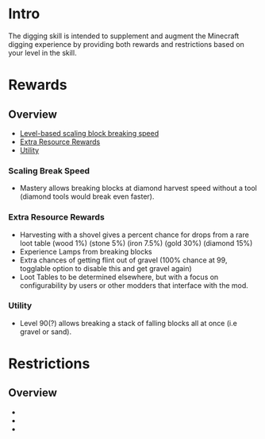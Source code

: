 # Intro
The digging skill is intended to supplement and augment the Minecraft digging experience by providing both
rewards and restrictions based on your level in the skill.

# Rewards
## Overview
- [Level-based scaling block breaking speed](#scaling-break-speed)
- [Extra Resource Rewards](#extra-resource-rewards) 
- [Utility](#utility)

### Scaling Break Speed
- Mastery allows breaking blocks at diamond harvest speed without a tool (diamond tools would break even faster).

### Extra Resource Rewards
- Harvesting with a shovel gives a percent chance for drops from a rare loot table 
   (wood 1%) (stone 5%) (iron 7.5%) (gold 30%) (diamond 15%)
- Experience Lamps from breaking blocks
- Extra chances of getting flint out of gravel (100% chance at 99, togglable option to disable this and get gravel again)
- Loot Tables to be determined elsewhere, but with a focus on configurability by users or other modders that interface with the mod.

### Utility
- Level 90(?) allows breaking a stack of falling blocks all at once (i.e gravel or sand).

# Restrictions
## Overview
- 
-
- 
